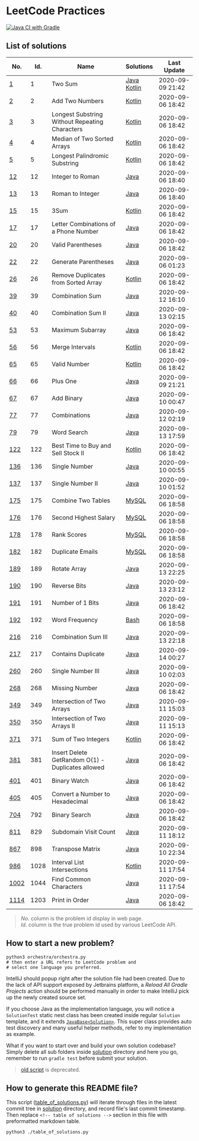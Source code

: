 # LeetCode Practices

[![Java CI with Gradle](https://github.com/enihsyou/LeetCode/workflows/Java%20CI%20with%20Gradle/badge.svg)](https://github.com/enihsyou/LeetCode/actions)

## List of solutions

<!-- table of solutions -->
|      No.      | Id.  |                        Name                       |                Solutions                |   Last Update    |
|---------------|------|---------------------------------------------------|-----------------------------------------|------------------|
| [1][p1]       | 1    | Two Sum                                           | [Java][#1 java]<br/>[Kotlin][#1 kotlin] | 2020-09-09 21:42 |
| [2][p2]       | 2    | Add Two Numbers                                   | [Kotlin][#2 kotlin]                     | 2020-09-06 18:42 |
| [3][p3]       | 3    | Longest Substring Without Repeating Characters    | [Kotlin][#3 kotlin]                     | 2020-09-06 18:42 |
| [4][p4]       | 4    | Median of Two Sorted Arrays                       | [Kotlin][#4 kotlin]                     | 2020-09-06 18:42 |
| [5][p5]       | 5    | Longest Palindromic Substring                     | [Kotlin][#5 kotlin]                     | 2020-09-06 18:42 |
| [12][p12]     | 12   | Integer to Roman                                  | [Java][#12 java]                        | 2020-09-06 18:40 |
| [13][p13]     | 13   | Roman to Integer                                  | [Java][#13 java]                        | 2020-09-06 18:40 |
| [15][p15]     | 15   | 3Sum                                              | [Kotlin][#15 kotlin]                    | 2020-09-06 18:42 |
| [17][p17]     | 17   | Letter Combinations of a Phone Number             | [Java][#17 java]                        | 2020-09-06 18:42 |
| [20][p20]     | 20   | Valid Parentheses                                 | [Java][#20 java]                        | 2020-09-06 18:42 |
| [22][p22]     | 22   | Generate Parentheses                              | [Java][#22 java]                        | 2020-09-06 01:23 |
| [26][p26]     | 26   | Remove Duplicates from Sorted Array               | [Kotlin][#26 kotlin]                    | 2020-09-06 18:42 |
| [39][p39]     | 39   | Combination Sum                                   | [Java][#39 java]                        | 2020-09-12 16:10 |
| [40][p40]     | 40   | Combination Sum II                                | [Java][#40 java]                        | 2020-09-13 02:15 |
| [53][p53]     | 53   | Maximum Subarray                                  | [Java][#53 java]                        | 2020-09-06 18:42 |
| [56][p56]     | 56   | Merge Intervals                                   | [Kotlin][#56 kotlin]                    | 2020-09-06 18:42 |
| [65][p65]     | 65   | Valid Number                                      | [Kotlin][#65 kotlin]                    | 2020-09-06 18:42 |
| [66][p66]     | 66   | Plus One                                          | [Java][#66 java]                        | 2020-09-09 21:21 |
| [67][p67]     | 67   | Add Binary                                        | [Java][#67 java]                        | 2020-09-10 00:47 |
| [77][p77]     | 77   | Combinations                                      | [Java][#77 java]                        | 2020-09-12 02:19 |
| [79][p79]     | 79   | Word Search                                       | [Java][#79 java]                        | 2020-09-13 17:59 |
| [122][p122]   | 122  | Best Time to Buy and Sell Stock II                | [Kotlin][#122 kotlin]                   | 2020-09-06 18:42 |
| [136][p136]   | 136  | Single Number                                     | [Java][#136 java]                       | 2020-09-10 00:55 |
| [137][p137]   | 137  | Single Number II                                  | [Java][#137 java]                       | 2020-09-10 01:52 |
| [175][p175]   | 175  | Combine Two Tables                                | [MySQL][#175 mysql]                     | 2020-09-06 18:58 |
| [176][p176]   | 176  | Second Highest Salary                             | [MySQL][#176 mysql]                     | 2020-09-06 18:58 |
| [178][p178]   | 178  | Rank Scores                                       | [MySQL][#178 mysql]                     | 2020-09-06 18:58 |
| [182][p182]   | 182  | Duplicate Emails                                  | [MySQL][#182 mysql]                     | 2020-09-06 18:58 |
| [189][p189]   | 189  | Rotate Array                                      | [Java][#189 java]                       | 2020-09-13 22:25 |
| [190][p190]   | 190  | Reverse Bits                                      | [Java][#190 java]                       | 2020-09-13 23:12 |
| [191][p191]   | 191  | Number of 1 Bits                                  | [Java][#191 java]                       | 2020-09-06 18:42 |
| [192][p192]   | 192  | Word Frequency                                    | [Bash][#192 bash]                       | 2020-09-06 18:58 |
| [216][p216]   | 216  | Combination Sum III                               | [Java][#216 java]                       | 2020-09-13 22:18 |
| [217][p217]   | 217  | Contains Duplicate                                | [Java][#217 java]                       | 2020-09-14 00:27 |
| [260][p260]   | 260  | Single Number III                                 | [Java][#260 java]                       | 2020-09-10 02:03 |
| [268][p268]   | 268  | Missing Number                                    | [Java][#268 java]                       | 2020-09-06 18:42 |
| [349][p349]   | 349  | Intersection of Two Arrays                        | [Java][#349 java]                       | 2020-09-11 15:03 |
| [350][p350]   | 350  | Intersection of Two Arrays II                     | [Java][#350 java]                       | 2020-09-11 15:13 |
| [371][p371]   | 371  | Sum of Two Integers                               | [Kotlin][#371 kotlin]                   | 2020-09-06 18:42 |
| [381][p381]   | 381  | Insert Delete GetRandom O(1) - Duplicates allowed | [Java][#381 java]                       | 2020-09-06 18:42 |
| [401][p401]   | 401  | Binary Watch                                      | [Java][#401 java]                       | 2020-09-06 18:42 |
| [405][p405]   | 405  | Convert a Number to Hexadecimal                   | [Java][#405 java]                       | 2020-09-06 18:42 |
| [704][p704]   | 792  | Binary Search                                     | [Java][#792 java]                       | 2020-09-06 18:42 |
| [811][p811]   | 829  | Subdomain Visit Count                             | [Java][#829 java]                       | 2020-09-11 18:12 |
| [867][p867]   | 898  | Transpose Matrix                                  | [Java][#898 java]                       | 2020-09-10 22:34 |
| [986][p986]   | 1028 | Interval List Intersections                       | [Kotlin][#1028 kotlin]                  | 2020-09-11 17:54 |
| [1002][p1002] | 1044 | Find Common Characters                            | [Java][#1044 java]                      | 2020-09-11 17:54 |
| [1114][p1114] | 1203 | Print in Order                                    | [Java][#1203 java]                      | 2020-09-06 18:42 |

[p1]: https://leetcode-cn.com/problems/two-sum/
[p2]: https://leetcode-cn.com/problems/add-two-numbers/
[p3]: https://leetcode-cn.com/problems/longest-substring-without-repeating-characters/
[p4]: https://leetcode-cn.com/problems/median-of-two-sorted-arrays/
[p5]: https://leetcode-cn.com/problems/longest-palindromic-substring/
[p12]: https://leetcode-cn.com/problems/integer-to-roman/
[p13]: https://leetcode-cn.com/problems/roman-to-integer/
[p15]: https://leetcode-cn.com/problems/3sum/
[p17]: https://leetcode-cn.com/problems/letter-combinations-of-a-phone-number/
[p20]: https://leetcode-cn.com/problems/valid-parentheses/
[p22]: https://leetcode-cn.com/problems/generate-parentheses/
[p26]: https://leetcode-cn.com/problems/remove-duplicates-from-sorted-array/
[p39]: https://leetcode-cn.com/problems/combination-sum/
[p40]: https://leetcode-cn.com/problems/combination-sum-ii/
[p53]: https://leetcode-cn.com/problems/maximum-subarray/
[p56]: https://leetcode-cn.com/problems/merge-intervals/
[p65]: https://leetcode-cn.com/problems/valid-number/
[p66]: https://leetcode-cn.com/problems/plus-one/
[p67]: https://leetcode-cn.com/problems/add-binary/
[p77]: https://leetcode-cn.com/problems/combinations/
[p79]: https://leetcode-cn.com/problems/word-search/
[p122]: https://leetcode-cn.com/problems/best-time-to-buy-and-sell-stock-ii/
[p136]: https://leetcode-cn.com/problems/single-number/
[p137]: https://leetcode-cn.com/problems/single-number-ii/
[p175]: https://leetcode-cn.com/problems/combine-two-tables/
[p176]: https://leetcode-cn.com/problems/second-highest-salary/
[p178]: https://leetcode-cn.com/problems/rank-scores/
[p182]: https://leetcode-cn.com/problems/duplicate-emails/
[p189]: https://leetcode-cn.com/problems/rotate-array/
[p190]: https://leetcode-cn.com/problems/reverse-bits/
[p191]: https://leetcode-cn.com/problems/number-of-1-bits/
[p192]: https://leetcode-cn.com/problems/word-frequency/
[p216]: https://leetcode-cn.com/problems/combination-sum-iii/
[p217]: https://leetcode-cn.com/problems/contains-duplicate/
[p260]: https://leetcode-cn.com/problems/single-number-iii/
[p268]: https://leetcode-cn.com/problems/missing-number/
[p349]: https://leetcode-cn.com/problems/intersection-of-two-arrays/
[p350]: https://leetcode-cn.com/problems/intersection-of-two-arrays-ii/
[p371]: https://leetcode-cn.com/problems/sum-of-two-integers/
[p381]: https://leetcode-cn.com/problems/insert-delete-getrandom-o1-duplicates-allowed/
[p401]: https://leetcode-cn.com/problems/binary-watch/
[p405]: https://leetcode-cn.com/problems/convert-a-number-to-hexadecimal/
[p704]: https://leetcode-cn.com/problems/binary-search/
[p811]: https://leetcode-cn.com/problems/subdomain-visit-count/
[p867]: https://leetcode-cn.com/problems/transpose-matrix/
[p986]: https://leetcode-cn.com/problems/interval-list-intersections/
[p1002]: https://leetcode-cn.com/problems/find-common-characters/
[p1114]: https://leetcode-cn.com/problems/print-in-order/
[#1 kotlin]: solution/%231%20Two%20Sum/Solution.kt
[#2 kotlin]: solution/%232%20Add%20Two%20Numbers/Solution.kt
[#3 kotlin]: solution/%233%20Longest%20Substring%20Without%20Repeating%20Characters/Solution.kt
[#4 kotlin]: solution/%234%20Median%20of%20Two%20Sorted%20Arrays/Solution.kt
[#5 kotlin]: solution/%235%20Longest%20Palindromic%20Substring/Solution.kt
[#15 kotlin]: solution/%2315%203Sum/Solution.kt
[#26 kotlin]: solution/%2326%20Remove%20Duplicates%20from%20Sorted%20Array/Solution.kt
[#56 kotlin]: solution/%2356%20Merge%20Intervals/Solution.kt
[#65 kotlin]: solution/%2365%20Valid%20Number/Solution.kt
[#122 kotlin]: solution/%23122%20Best%20Time%20to%20Buy%20and%20Sell%20Stock%20II/Solution.kt
[#371 kotlin]: solution/%23371%20Sum%20of%20Two%20Integers/Solution.kt
[#1028 kotlin]: solution/%231028%20Interval%20List%20Intersections/Solution.kt
[#1 java]: solution/%231%20Two%20Sum/Solution.java
[#12 java]: solution/%2312%20Integer%20to%20Roman/Solution.java
[#13 java]: solution/%2313%20Roman%20to%20Integer/Solution.java
[#17 java]: solution/%2317%20Letter%20Combinations%20of%20a%20Phone%20Number/Solution.java
[#20 java]: solution/%2320%20Valid%20Parentheses/Solution.java
[#22 java]: solution/%2322%20Generate%20Parentheses/Solution.java
[#39 java]: solution/%2339%20Combination%20Sum/Solution.java
[#40 java]: solution/%2340%20Combination%20Sum%20II/Solution.java
[#53 java]: solution/%2353%20Maximum%20Subarray/Solution.java
[#66 java]: solution/%2366%20Plus%20One/Solution.java
[#67 java]: solution/%2367%20Add%20Binary/Solution.java
[#77 java]: solution/%2377%20Combinations/Solution.java
[#79 java]: solution/%2379%20Word%20Search/Solution.java
[#136 java]: solution/%23136%20Single%20Number/Solution.java
[#137 java]: solution/%23137%20Single%20Number%20II/Solution.java
[#189 java]: solution/%23189%20Rotate%20Array/Solution.java
[#190 java]: solution/%23190%20Reverse%20Bits/Solution.java
[#191 java]: solution/%23191%20Number%20of%201%20Bits/Solution.java
[#216 java]: solution/%23216%20Combination%20Sum%20III/Solution.java
[#217 java]: solution/%23217%20Contains%20Duplicate/Solution.java
[#260 java]: solution/%23260%20Single%20Number%20III/Solution.java
[#268 java]: solution/%23268%20Missing%20Number/Solution.java
[#349 java]: solution/%23349%20Intersection%20of%20Two%20Arrays/Solution.java
[#350 java]: solution/%23350%20Intersection%20of%20Two%20Arrays%20II/Solution.java
[#381 java]: solution/%23381%20Insert%20Delete%20GetRandom%20O%281%29%20-%20Duplicates%20allowed/Solution.java
[#401 java]: solution/%23401%20Binary%20Watch/Solution.java
[#405 java]: solution/%23405%20Convert%20a%20Number%20to%20Hexadecimal/Solution.java
[#792 java]: solution/%23792%20Binary%20Search/Solution.java
[#829 java]: solution/%23829%20Subdomain%20Visit%20Count/Solution.java
[#898 java]: solution/%23898%20Transpose%20Matrix/Solution.java
[#1044 java]: solution/%231044%20Find%20Common%20Characters/Solution.java
[#1203 java]: solution/%231203%20Print%20in%20Order/Solution.java
[#175 mysql]: solution/%23175%20Combine%20Two%20Tables/Solution.mysql.sql
[#176 mysql]: solution/%23176%20Second%20Highest%20Salary/Solution.mysql.sql
[#178 mysql]: solution/%23178%20Rank%20Scores/Solution.mysql.sql
[#182 mysql]: solution/%23182%20Duplicate%20Emails/Solution.mysql.sql
[#192 bash]: solution/%23192%20Word%20Frequency/Solution.bash.sh
<!-- end of table of solutions -->

> *No.* column is the problem id display in web page. \
> *Id.* column is the true problem id used by various LeetCode API. 

## How to start a new problem?

```shell script
python3 orchestra/orchestra.py
# then enter a URL refers to LeetCode problem and 
# select one language you preferred.
```

IntelliJ should popup right after the solution file had been created.
Due to the lack of API support exposed by Jetbrains platform, 
a *Reload All Gradle Projects* action should be performed manually in order to
make IntelliJ pick up the newly created source set.

If you choose Java as the implementation language, 
you will notice a `SolutionTest` static nest class has been created inside
regular `Solution` template, and it extends [`JavaBase<Solution>`][JavaBase].
This super class provides auto test discovery and many useful helper methods,
refer to my implementation as example.

What if you want to start over and build your own solution codebase?
Simply delete all sub folders inside [solution](solution) directory 
and here you go, remember to run `gradle test` before submit your solution.

> [old script](enter_problem.py) is deprecated.

[JavaBase]: src/main/java/leetcode/base/java/JavaTest.java

## How to generate this README file?

This script ([table_of_solutions.py](table_of_solutions.py)) will iterate 
through files in the latest commit tree in [solution](solution) directory,
and record file's last commit timestamp. Then replace `<!-- table of solutions -->`
section in this file with preformatted markdown table.

```shell script
python3 ./table_of_solutions.py
```

